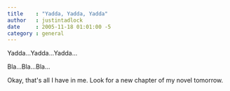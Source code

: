 ```yaml
---
title    : "Yadda, Yadda, Yadda"
author   : justintadlock
date     : 2005-11-18 01:01:00 -5
category : general
---
```


Yadda...Yadda...Yadda...

Bla...Bla...Bla...

Okay, that's all I have in me.  Look for a new chapter of my novel tomorrow.

